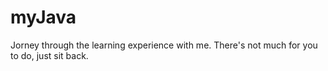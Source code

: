 # myJava
<text> Jorney through the learning experience with me. There's not much for you to do, just sit back. 
</text>
